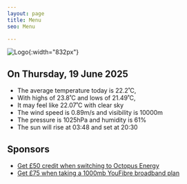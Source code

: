 ```yaml
---
layout: page
title: Menu
seo: Menu

---
```


![Logo](/images/logo.jpg){:width="832px"}

<!-- weather_marker starts -->
## On Thursday, 19 June 2025

- The average temperature today is 22.2˚C,
- With highs of 23.8˚C and lows of 21.49˚C,
- It may feel like 22.07˚C with clear sky
- The wind speed is 0.89m/s and visibility is 10000m
- The pressure is 1025hPa and humidity is 61%
- The sun will rise at 03:48 and set at 20:30

<!-- weather_marker ends -->

## Sponsors

- [Get £50 credit when switching to Octopus Energy](https://bit.ly/3oD1nnS)
- [Get £75 when taking a 1000mb YouFibre broadband plan](https://aklam.io/91zWhU?)
